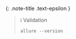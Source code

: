 <!-- _includes/docs/env/allure-commandline/ -->

{: .note-title .text-epsilon }
> ℹ️ Validation
>
> ```shell
> allure --version
> ```
